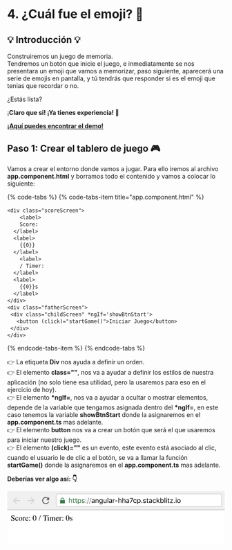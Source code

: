 # 4. ¿Cuál fue el emoji? 👑

## 💡 Introducción 💡 <a id="1-introduccion"></a>

Construiremos un juego de memoria.   
Tendremos un botón que inicie el juego, e inmediatamente se nos presentara un emoji que vamos a memorizar, paso siguiente, aparecerá una serie de emojis en pantalla, y tú tendrás que responder si es el emoji que tenias que recordar o no.

¿Estás lista?  
  
¡**Claro que si! ¡Ya tienes experiencia! 💪**

 [**¡Aquí puedes encontrar el demo!**](https://angular-last-emoji.stackblitz.io/)**​**

## Paso 1: Crear el tablero de juego **🎮** <a id="paso-1-crear-el-titulo"></a>

Vamos a crear el entorno donde vamos a jugar. Para ello iremos al archivo **app.component.html** y borramos todo el contenido y vamos a colocar lo siguiente:  


{% code-tabs %}
{% code-tabs-item title="app.component.html" %}
```text
<div class="scoreScreen">
	<label>
    Score:
  </label>
  <label>
    {{0}}
  </label>
	<label>
    / Timer:
  </label>
  <label>
    {{0}}s
  </label>
</div>
<div class="fatherScreen">
 <div class="childScreen" *ngIf='showBtnStart'>
   <button (click)="startGame()">Iniciar Juego</button>
 </div>
</div>
```
{% endcode-tabs-item %}
{% endcode-tabs %}

👉 La etiqueta **Div** nos ayuda a definir un orden.  
 👉 El elemento **class=""**, nos va a ayudar a definir los estilos de nuestra aplicación \(no solo tiene esa utilidad, pero la usaremos para eso en el ejercicio de hoy\).  
 👉 El elemento **\*ngIf=**, nos va a ayudar a ocultar o mostrar elementos, depende de la variable que tengamos asignada dentro del **\*ngIf=**, en este caso tenemos la variable **showBtnStart** donde la asignaremos en el **app.component.ts** mas adelante.   
👉 El elemento **button** nos va a crear un botón que será el que usaremos para iniciar nuestro juego.  
👉 El elemento **\(click\)=""** es un evento, este evento está asociado al clic, cuando el usuario le de clic a el botón, se va a llamar la función **startGame\(\)** donde la asignaremos en el **app.component.ts** mas adelante.

**Deberías ver algo así: 👇**  


![](.gitbook/assets/board-no-styles.png)

